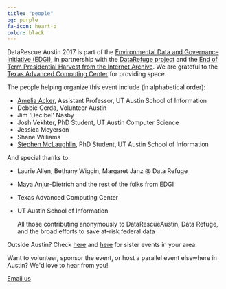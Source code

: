 ```yaml
---
title: "people"
bg: purple
fa-icon: heart-o
color: black  
---
```


DataRescue Austin 2017 is part of the [Environmental Data and Governance Initiative (EDGI)](https://envirodatagov.org/), in partnership with the [DataRefuge project](http://www.ppehlab.org/datarefuge) and the [End of Term Presidential Harvest from the Internet Archive](http://eotarchive.cdlib.org/). We are grateful to the [Texas Advanced Computing Center](https://www.tacc.utexas.edu/) for providing space.

The people helping organize this event include (in alphabetical order):

- [Amelia Acker](http://twitter.com/amelia_acker), Assistant Professor, UT Austin School of Information
- Debbie Cerda, Volunteer Austin
- Jim 'Decibel' Nasby
- Josh Vekhter, PhD Student, UT Austin Computer Science
- Jessica Meyerson
- Shane Williams
- [Stephen McLaughlin](http://twitter.com/stevemclaugh), PhD Student, UT Austin School of Information

And special thanks to:
- Laurie Allen, Bethany Wiggin, Margaret Janz @ Data Refuge

- Maya Anjur-Dietrich and the rest of the folks from EDGI

- Texas Advanced Computing Center

- UT Austin School of Information 

  All those contributing anonymously to DataRescueAustin, Data Refuge, and the broad efforts to save at-risk federal data

Outside Austin? Check [here](https://envirodatagov.org/events/) and [here](http://www.ppehlab.org/datarescue-events) for sister events in your area.

Want to volunteer, sponsor the event, or host a parallel event elsewhere in Austin? We'd love to hear from you!

<a class="btn btn-default btn-lg" href="mailto:datarescueaustin@gmail.com">
  <i class="fa fa-envelope"></i> Email us
</a>
